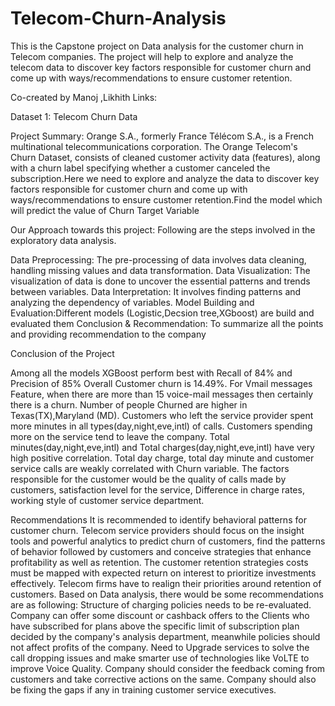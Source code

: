 # Telecom-Churn-Analysis
This is the Capstone project on Data analysis for the customer churn in Telecom companies. The project will help to explore and analyze the telecom data to discover key factors responsible for customer churn and come up with ways/recommendations to ensure customer retention.

Co-created by Manoj ,Likhith
Links:

Dataset 1: Telecom Churn Data

Project Summary:
Orange S.A., formerly France Télécom S.A., is a French multinational telecommunications corporation. The Orange Telecom's Churn Dataset, consists of cleaned customer activity data (features), along with a churn label specifying whether a customer canceled the subscription.Here we need to explore and analyze the data to discover key factors responsible for customer churn and come up with ways/recommendations to ensure customer retention.Find the model which will predict the value of Churn Target Variable

Our Approach towards this project:
Following are the steps involved in the exploratory data analysis. 

Data Preprocessing: The pre-processing of data involves data cleaning, handling missing values and data transformation.
Data Visualization: The visualization of data is done  to uncover the essential patterns and trends between variables.
Data Interpretation: It involves finding patterns and analyzing the dependency of variables.
Model Building and Evaluation:Different models (Logistic,Decsion tree,XGboost) are build and evaluated them
Conclusion & Recommendation: To summarize all the points and providing recommendation to the company

Conclusion of the Project

Among all the models XGBoost perform best with Recall of 84% and Precision of 85%
Overall Customer churn is 14.49%.
For Vmail messages Feature, when there are more than 15 voice-mail messages then certainly there is a churn.
Number of people Churned are higher in Texas(TX),Maryland (MD).
Customers who left the service provider spent more minutes in all types(day,night,eve,intl) of calls.
Customers spending more on the service tend to leave the company.
Total minutes(day,night,eve,intl) and Total charges(day,night,eve,intl)  have very high positive correlation.
Total day charge, total day minute and customer service calls are weakly correlated with Churn variable.
The factors responsible for the customer would be the quality of calls made by customers, satisfaction level for the service, Difference in charge rates, working style of customer service department.

Recommendations
It is recommended to identify behavioral patterns for customer churn. Telecom service providers should focus on  the insight tools and powerful analytics to predict churn of customers, find the patterns  of behavior followed by customers and conceive strategies that enhance profitability as well as retention. The customer retention strategies costs must be mapped with expected return on interest to prioritize investments effectively. Telecom firms have to realign their priorities around retention of customers.
Based on Data analysis, there would be some recommendations are as following:
Structure of charging policies needs to be re-evaluated.
Company can offer some discount or cashback offers to the Clients who have subscribed for plans above the specific limit of subscription plan decided by the company's analysis department, meanwhile policies should not affect profits of the company.
Need to Upgrade services to solve the call dropping issues and make smarter use of technologies like VoLTE to improve Voice Quality.
Company should consider the feedback coming from customers and take corrective actions on the same.
Company should also be fixing the gaps if any in training customer service executives.

